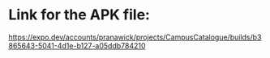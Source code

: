 # Link for the APK file:
https://expo.dev/accounts/pranawick/projects/CampusCatalogue/builds/b3865643-5041-4d1e-b127-a05ddb784210

